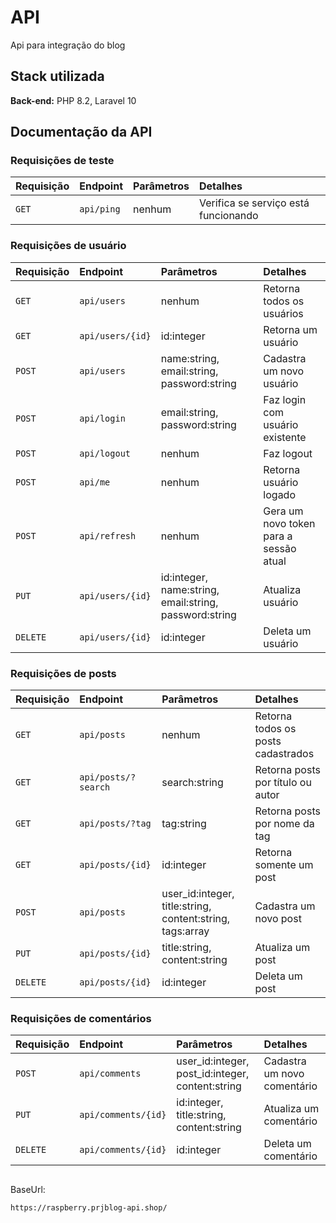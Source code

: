 
# API

Api para integração do blog

## Stack utilizada

**Back-end:** PHP 8.2, Laravel 10

## Documentação da API

### Requisições de teste

| Requisição | Endpoint            | Parâmetros                                                      | Detalhes                               |
| :--------- | :------------------ | :-------------------------------------------------------------- | :------------------------------------- |
|`GET`       | `api/ping`          | nenhum                                                          | Verifica se serviço está funcionando   |


### Requisições de usuário

| Requisição | Endpoint            | Parâmetros                                                      | Detalhes                               |
| :--------- | :------------------ | :-------------------------------------------------------------- | :------------------------------------- |
|`GET`       | `api/users`         | nenhum                                                          | Retorna todos os usuários              |
|`GET`       | `api/users/{id}`    | id:integer                                                      | Retorna um usuário                     |
|`POST`      | `api/users`         | name:string, email:string, password:string                      | Cadastra um novo usuário               |
|`POST`      | `api/login`         | email:string, password:string                                   | Faz login com usuário existente        |
|`POST`      | `api/logout`        | nenhum                                                          | Faz logout                             |
|`POST`      | `api/me`            | nenhum                                                          | Retorna usuário logado                 |
|`POST`      | `api/refresh`       | nenhum                                                          | Gera um novo token para a sessão atual |
|`PUT`       | `api/users/{id}`    | id:integer, name:string, email:string, password:string          | Atualiza usuário                       |
|`DELETE`    | `api/users/{id}`    | id:integer                                                      | Deleta um usuário                      |

### Requisições de posts

| Requisição | Endpoint            | Parâmetros                                                      | Detalhes                               |
| :--------- | :------------------ | :-------------------------------------------------------------- | :------------------------------------- |
|`GET`       | `api/posts`         | nenhum                                                          | Retorna todos os posts cadastrados     |
|`GET`       | `api/posts/?search` | search:string                                                   | Retorna posts por título ou autor      |
|`GET`       | `api/posts/?tag`    | tag:string                                                      | Retorna posts por nome da tag          |
|`GET`       | `api/posts/{id}`    | id:integer                                                      | Retorna somente um post                |
|`POST`      | `api/posts`         | user_id:integer, title:string, content:string, tags:array       | Cadastra um novo post                  |
|`PUT`       | `api/posts/{id}`    | title:string, content:string                                    | Atualiza um post                       |
|`DELETE`    | `api/posts/{id}`    | id:integer                                                      | Deleta um post                         |

### Requisições de comentários
| Requisição | Endpoint            | Parâmetros                                                      | Detalhes                               |
| :--------- | :------------------ | :-------------------------------------------------------------- | :------------------------------------- |
|`POST`      | `api/comments`      | user_id:integer, post_id:integer, content:string                | Cadastra um novo comentário            |
|`PUT`       | `api/comments/{id}` | id:integer, title:string, content:string                        | Atualiza um comentário                 |
|`DELETE`    | `api/comments/{id}` | id:integer                                                      | Deleta um comentário                   |

##

BaseUrl:
```bash
https://raspberry.prjblog-api.shop/
```

